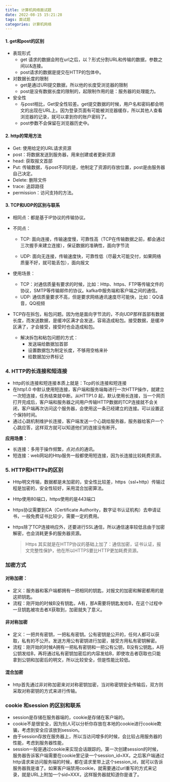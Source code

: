 ```yaml
---
title: 计算机网络面试题
date: 2022-08-15 15:21:28
tags: 面试题
categories: 计算机网络
---
```


#### 1. get和post的区别

- 表现形式
  - get 请求的数据会附在url之后，以？形式分割URL和传输的数据，参数之间以&连接。
  - post请求的数据是提交在HTTP的包体中。
- 对数据长度的限制
  - get是通过URl提交数据，所以他的长度受浏览器的限制
  - post是没有数据长度的限制的，起限制作用的是：服务器的处理能力。
- 安全性
  - 与post相比，Get安全性较差。get提交数据的时候，用户名和密码都会明文的出现在URL上。因为登录页面有可能被浏览器缓存，所以其他人查看浏览器的记录，就可以拿到你的账户密码了。
  - post参数不会保留在浏览器历史中。

#### 2. http的常用方法

- Get: 使用给定的URL请求资源
- post：将数据发送到服务器，用来创建或者更新资源
- head: 获取报文首部
- Put: 传输数据，与post不同的是，他制定了资源的存放位置，post是由服务器自己决定。
- Delete: 删除文件
- trace: 追踪路径
- permission：访问支持的方法。

#### 3. TCP和UDP的区别与联系

- 相同点：都是基于IP协议的传输协议。

- 不同点：

  - TCP: 面向连接，传输速度慢，可靠性高（TCP在传输数据之前，都会通过三次握手来建立连接），保证数据的准确性，面向字节流

  - UDP: 面向无连接，传输速度快，可靠性低（尽最大可能交付，如果网络质量不好，就可能丢包），面向报文

- 使用场景：

  - TCP：对通信质量有要求的时候，比如：Http、https、FTP等传输文件的协议，SMTP等传输邮件的协议。kafka中服务端和客户端之间的通信。																											
  - UDP: 通信质量要求不高，但是要求网络通讯速度尽可能快，比如：QQ语音，QQ视频

- TCP存在拆包，粘包问题。因为他是面向字节流的，不向UDP那样首部有数据长度，而发送数据，是缓冲区满才会发送，容易造成粘包。接受数据，是缓冲区满了，才会接受，接受时也会造成粘包。

  - 解决拆包和粘包问题的方式：
    - 发送端给数据加首部
    - 设置数据包为制定长度，不够用空格来补
    - 给数据加分界标记

### 4. HTTP的长连接和短连接

- http的长连接和短连接本质上就是：Tcp的长连接和短连接
- 在http1.0 中默认使用短连接，客户端和服务端每进行一次HTTP操作，就建立一次短连接，任务结束就中断。从HTTP1.0 起，默认使用长连接，当一个网页打开完成后，客户端和服务器之间用户传输HTTP数据的TCP连接就不会关闭，客户端再次访问这个服务器，会使用这一条已经建立的连接。可以设置这个保持时间。
- 通过心跳机制维护长连接，客户端发送一个心跳给服务器，服务器给客户一个心跳应答，这样双方就可以知道他们的连接没有断开。

**应用场景：**

- 长连接：多用于操作频繁，点对点的通讯。
- 短连接：web网站的Http服务一般都使用短连接，因为长连接比较耗费资源。

### 5. HTTP和HTTPs的区别

- Http明文传输，数据都是未加密的，安全性比较差，https（ssl+http）传输过程是加密的，安全性较好，采用混合加密算法。

- Http使用80端口，https使用的是443端口

- https协议需要到CA（Certificate Authority，数字证书认证机构）去申请证书，一般免费证书比较少，需要一定的费用。

- https除了TCP连接响应外，还要进行SSL通信，所以通信速率较低且由于加密解密，也会消耗更多的服务器资源。

  > Https 其实就是在HTTP协议的基础上加了：通信加密，证书认证，报文完整性保护，他在所以HTTPS要比HTTP更加耗费资源。

### 加密方式

#### 对称加密：

- 定义：服务器和客户端都拥有一把相同的钥匙，对报文的加密和解密都用的是这把钥匙。
- 流程：刚开始的时候B没有钥匙，A有，那A需要将钥匙发给B，在这个过程中一旦钥匙被攻击者X获取到，加密就失了意义。

#### 非对称加密

- 定义：一把共有密钥，一把私有密钥。公有密钥是公开的，任何人都可以获取，私有的不公开。发送方用公有密钥进行加密，接受方用私有密钥解密。
- 流程：刚开始的时候A拥有一把私有密钥和一把公有公钥，B没有公钥匙，A将公钥发给B，再将通过私有密钥加密后的内容发给B，即使攻击者窃取也只能拿到公钥和加密后的明文，所以比较安全，但是性能比较低。

#### 混合加密

- http首先通过非对称加密来对对称密钥加密，当对称密钥安全传输后，双方则采取对称密钥的方式来进行传输。



### cookie 和session 的区别和联系

- session是存储在服务器端的，cookie是存储在客户端的。
- cookie不是很安全，因为别人可以分析你存放在本地的cookie进行cookie欺骗，考虑到安全应该放到session。
- 由于session存放在服务器上，所以当访问增多的时候，会比较占用服务器的性能，考虑到服务器性能，
- session一般是通过cookie来实现会话跟踪的。第一次创建session的时候，服务器告诉客户端需要在cookie里记录一个session_id=XX，之后客户端通过http请求来访问服务端的时候，都在请求里带上这个session_id，就可以告诉服务器我是谁了。如果客户端禁用cookie，就需要通过url重写的方式来记录，就是URL上附加一个sid=XXX，这样服务器就知道你是谁了。

